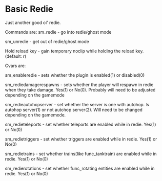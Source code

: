 # Basic Redie

Just another good ol' redie. 

Commands are:
sm_redie - go into redie/ghost mode

sm_unredie - get out of redie/ghost mode

Hold reload key - gain temporary noclip while holding the reload key. (default: r)


Cvars are:

sm_enableredie - sets whether the plugin is enabled(1) or disabled(0)

sm_rediedamagerespawns - sets whether the player will respawn in redie when they take damage. Yes(1) or No(0). Probably will need to be adjusted depending on the gamemode

sm_redieautohopserver - set whether the server is one with autohop. Is autohop server(1) or not autohop server(2). Will need to be changed depending on the gamemode.

sm_redieteleports - set whether teleports are enabled while in redie. Yes(1) or No(0)

sm_redietriggers - set whether triggers are enabled while in redie. Yes(1) or No(0)

sm_redietrains - set whether trains(like func_tanktrain) are enabled while in redie. Yes(1) or No(0)

sm_redierotations - set whether func_rotating entities are enabled while in redie. Yes(1) or No(0)
